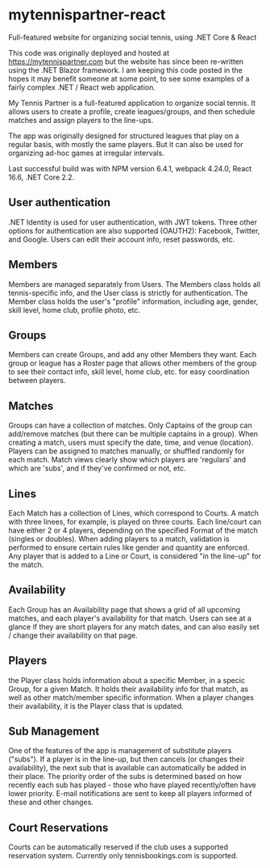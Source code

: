 # mytennispartner-react
Full-featured website for organizing social tennis, using .NET Core &amp; React

This code was originally deployed and hosted at https://mytennispartner.com but the website has since been re-written using the .NET Blazor framework.  I am keeping this code posted in the hopes it may benefit someone at some point, to see some examples of a fairly complex .NET / React web application.

My Tennis Partner is a full-featured application to organize social tennis.  It allows users to create a profile, create leagues/groups, and then schedule matches and assign players to the line-ups.

The app was originally designed for structured leagues that play on a regular basis, with mostly the same players.  But it can also be used for organizing ad-hoc games at irregular intervals.

Last successful build was with NPM version 6.4.1, webpack 4.24.0, React 16.6, .NET Core 2.2.

## User authentication
.NET Identity is used for user authentication, with JWT tokens.  Three other options for authentication are also supported (OAUTH2): Facebook, Twitter, and Google.  Users can edit their account info, reset passwords, etc. 

## Members
Members are managed separately from Users.  The Members class holds all tennis-specific info, and the User class is strictly for authentication.  The Member class holds the user's "profile" information, including age, gender, skill level, home club, profile photo, etc.

## Groups
Members can create Groups, and add any other Members they want.  Each group or league has a Roster page that allows other members of the group to see their contact info, skill level, home club, etc. for easy coordination between players.

## Matches
Groups can have a collection of matches.  Only Captains of the group can add/remove matches (but there can be multiple captains in a group).  When creating a match, users must specify the date, time, and venue (location).  Players can be assigned to matches manually, or shuffled randomly for each match.  Match views clearly show which players are 'regulars' and which are 'subs', and if they've confirmed or not, etc.

## Lines
Each Match has a collection of Lines, which correspond to Courts.  A match with three linees, for example, is played on three courts.  Each line/court can have either 2 or 4 players, depending on the specified Format of the match (singles or doubles).  When adding players to a match, validation is performed to ensure certain rules like gender and quantity are enforced.  Any player that is added to a Line or Court, is considered "in the line-up" for the match.

## Availability
Each Group has an Availability page that shows a grid of all upcoming matches, and each player's availability for that match.  Users can see at a glance if they are short players for any match dates, and can also easily set / change their availability on that page.

## Players
the Player class holds information about a specific Member, in a specic Group, for a given Match.  It holds their availability info for that match, as well as other match/member specific information.  When a player changes their availability, it is the Player class that is updated.

## Sub Management
One of the features of the app is management of substitute players ("subs").  If a player is in the line-up, but then cancels (or changes their availability), the next sub that is available can automatically be added in their place.  The priority order of the subs is determined based on how recently each sub has played - those who have played recently/often have lower priority.  E-mail notifications are sent to keep all players informed of these and other changes.

## Court Reservations
Courts can be automatically reserved if the club uses a supported reservation system.  Currently only tennisbookings.com is supported.


